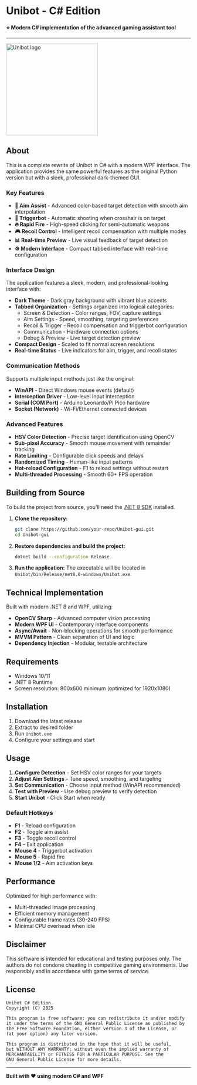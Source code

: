 # Unibot - C# Edition

**⭐ Modern C# implementation of the advanced gaming assistant tool**

---

<img src=https://i.imgur.com/c55L14T.png alt="Unibot logo" width="250"> 

## About

This is a complete rewrite of Unibot in C# with a modern WPF interface. The application provides the same powerful features as the original Python version but with a sleek, professional dark-themed GUI.

### Key Features

- **🎯 Aim Assist** - Advanced color-based target detection with smooth aim interpolation
- **🔫 Triggerbot** - Automatic shooting when crosshair is on target
- **🔥 Rapid Fire** - High-speed clicking for semi-automatic weapons  
- **🎮 Recoil Control** - Intelligent recoil compensation with multiple modes
- **📊 Real-time Preview** - Live visual feedback of target detection
- **⚙️ Modern Interface** - Compact tabbed interface with real-time configuration

### Interface Design

The application features a sleek, modern, and professional-looking interface with:
- **Dark Theme** - Dark gray background with vibrant blue accents
- **Tabbed Organization** - Settings organized into logical categories:
  - Screen & Detection - Color ranges, FOV, capture settings
  - Aim Settings - Speed, smoothing, targeting preferences  
  - Recoil & Trigger - Recoil compensation and triggerbot configuration
  - Communication - Hardware connection options
  - Debug & Preview - Live target detection preview
- **Compact Design** - Scaled to fit normal screen resolutions
- **Real-time Status** - Live indicators for aim, trigger, and recoil states

### Communication Methods

Supports multiple input methods just like the original:
- **WinAPI** - Direct Windows mouse events (default)
- **Interception Driver** - Low-level input interception
- **Serial (COM Port)** - Arduino Leonardo/Pi Pico hardware
- **Socket (Network)** - Wi-Fi/Ethernet connected devices

### Advanced Features

- **HSV Color Detection** - Precise target identification using OpenCV
- **Sub-pixel Accuracy** - Smooth mouse movement with remainder tracking
- **Rate Limiting** - Configurable click speeds and delays
- **Randomized Timing** - Human-like input patterns
- **Hot-reload Configuration** - F1 to reload settings without restart
- **Multi-threaded Processing** - Smooth 60+ FPS operation

## Building from Source

To build the project from source, you'll need the [.NET 8 SDK](https://dotnet.microsoft.com/download/dotnet/8.0) installed.

1. **Clone the repository:**
   ```sh
   git clone https://github.com/your-repo/Unibot-gui.git
   cd Unibot-gui
   ```
2. **Restore dependencies and build the project:**
   ```sh
   dotnet build --configuration Release
   ```
3. **Run the application:**
   The executable will be located in `Unibot/bin/Release/net8.0-windows/Unibot.exe`.

## Technical Implementation

Built with modern .NET 8 and WPF, utilizing:
- **OpenCV Sharp** - Advanced computer vision processing
- **Modern WPF UI** - Contemporary interface components
- **Async/Await** - Non-blocking operations for smooth performance
- **MVVM Pattern** - Clean separation of UI and logic
- **Dependency Injection** - Modular, testable architecture

## Requirements

- Windows 10/11
- .NET 8 Runtime
- Screen resolution: 800x600 minimum (optimized for 1920x1080)

## Installation

1. Download the latest release
2. Extract to desired folder
3. Run `Unibot.exe`
4. Configure your settings and start

## Usage

1. **Configure Detection** - Set HSV color ranges for your targets
2. **Adjust Aim Settings** - Tune speed, smoothing, and targeting
3. **Set Communication** - Choose input method (WinAPI recommended)
4. **Test with Preview** - Use debug preview to verify detection
5. **Start Unibot** - Click Start when ready

### Default Hotkeys

- **F1** - Reload configuration
- **F2** - Toggle aim assist  
- **F3** - Toggle recoil control
- **F4** - Exit application
- **Mouse 4** - Triggerbot activation
- **Mouse 5** - Rapid fire
- **Mouse 1/2** - Aim activation keys

## Performance

Optimized for high performance with:
- Multi-threaded image processing
- Efficient memory management  
- Configurable frame rates (30-240 FPS)
- Minimal CPU overhead when idle

## Disclaimer

This software is intended for educational and testing purposes only. The authors do not condone cheating in competitive gaming environments. Use responsibly and in accordance with game terms of service.

## License

```
Unibot C# Edition
Copyright (C) 2025

This program is free software: you can redistribute it and/or modify
it under the terms of the GNU General Public License as published by
the Free Software Foundation, either version 3 of the License, or
(at your option) any later version.

This program is distributed in the hope that it will be useful,
but WITHOUT ANY WARRANTY; without even the implied warranty of
MERCHANTABILITY or FITNESS FOR A PARTICULAR PURPOSE. See the
GNU General Public License for more details.
```

---

**Built with ❤️ using modern C# and WPF**
